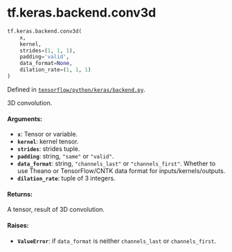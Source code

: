 <div itemscope itemtype="http://developers.google.com/ReferenceObject">
<meta itemprop="name" content="tf.keras.backend.conv3d" />
<meta itemprop="path" content="Stable" />
</div>

# tf.keras.backend.conv3d

``` python
tf.keras.backend.conv3d(
    x,
    kernel,
    strides=(1, 1, 1),
    padding='valid',
    data_format=None,
    dilation_rate=(1, 1, 1)
)
```



Defined in [`tensorflow/python/keras/backend.py`](https://www.tensorflow.org/code/tensorflow/python/keras/backend.py).

3D convolution.

#### Arguments:

* <b>`x`</b>: Tensor or variable.
* <b>`kernel`</b>: kernel tensor.
* <b>`strides`</b>: strides tuple.
* <b>`padding`</b>: string, `"same"` or `"valid"`.
* <b>`data_format`</b>: string, `"channels_last"` or `"channels_first"`.
        Whether to use Theano or TensorFlow/CNTK data format
        for inputs/kernels/outputs.
* <b>`dilation_rate`</b>: tuple of 3 integers.


#### Returns:

A tensor, result of 3D convolution.


#### Raises:

* <b>`ValueError`</b>: if `data_format` is neither `channels_last` or
    `channels_first`.